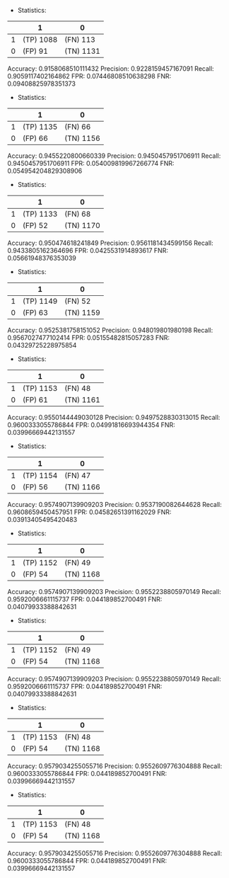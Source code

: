 * Statistics: 

|          |    1     |    0     |
|----------|----------|----------|
|    1     |(TP) 1088 | (FN) 113 |
|    0     | (FP) 91  |(TN) 1131 |
Accuracy: 0.9158068510111432
Precision: 0.9228159457167091
Recall: 0.9059117402164862
FPR: 0.07446808510638298
FNR: 0.09408825978351373
* Statistics: 

|          |    1     |    0     |
|----------|----------|----------|
|    1     |(TP) 1135 | (FN) 66  |
|    0     | (FP) 66  |(TN) 1156 |
Accuracy: 0.9455220800660339
Precision: 0.9450457951706911
Recall: 0.9450457951706911
FPR: 0.054009819967266774
FNR: 0.054954204829308906
* Statistics: 

|          |    1     |    0     |
|----------|----------|----------|
|    1     |(TP) 1133 | (FN) 68  |
|    0     | (FP) 52  |(TN) 1170 |
Accuracy: 0.950474618241849
Precision: 0.9561181434599156
Recall: 0.9433805162364696
FPR: 0.0425531914893617
FNR: 0.05661948376353039
* Statistics: 

|          |    1     |    0     |
|----------|----------|----------|
|    1     |(TP) 1149 | (FN) 52  |
|    0     | (FP) 63  |(TN) 1159 |
Accuracy: 0.9525381758151052
Precision: 0.948019801980198
Recall: 0.9567027477102414
FPR: 0.05155482815057283
FNR: 0.04329725228975854
* Statistics: 

|          |    1     |    0     |
|----------|----------|----------|
|    1     |(TP) 1153 | (FN) 48  |
|    0     | (FP) 61  |(TN) 1161 |
Accuracy: 0.9550144449030128
Precision: 0.9497528830313015
Recall: 0.9600333055786844
FPR: 0.04991816693944354
FNR: 0.03996669442131557
* Statistics: 

|          |    1     |    0     |
|----------|----------|----------|
|    1     |(TP) 1154 | (FN) 47  |
|    0     | (FP) 56  |(TN) 1166 |
Accuracy: 0.9574907139909203
Precision: 0.9537190082644628
Recall: 0.9608659450457951
FPR: 0.04582651391162029
FNR: 0.03913405495420483
* Statistics: 

|          |    1     |    0     |
|----------|----------|----------|
|    1     |(TP) 1152 | (FN) 49  |
|    0     | (FP) 54  |(TN) 1168 |
Accuracy: 0.9574907139909203
Precision: 0.9552238805970149
Recall: 0.9592006661115737
FPR: 0.044189852700491
FNR: 0.04079933388842631
* Statistics: 

|          |    1     |    0     |
|----------|----------|----------|
|    1     |(TP) 1152 | (FN) 49  |
|    0     | (FP) 54  |(TN) 1168 |
Accuracy: 0.9574907139909203
Precision: 0.9552238805970149
Recall: 0.9592006661115737
FPR: 0.044189852700491
FNR: 0.04079933388842631
* Statistics: 

|          |    1     |    0     |
|----------|----------|----------|
|    1     |(TP) 1153 | (FN) 48  |
|    0     | (FP) 54  |(TN) 1168 |
Accuracy: 0.9579034255055716
Precision: 0.9552609776304888
Recall: 0.9600333055786844
FPR: 0.044189852700491
FNR: 0.03996669442131557
* Statistics: 

|          |    1     |    0     |
|----------|----------|----------|
|    1     |(TP) 1153 | (FN) 48  |
|    0     | (FP) 54  |(TN) 1168 |
Accuracy: 0.9579034255055716
Precision: 0.9552609776304888
Recall: 0.9600333055786844
FPR: 0.044189852700491
FNR: 0.03996669442131557
